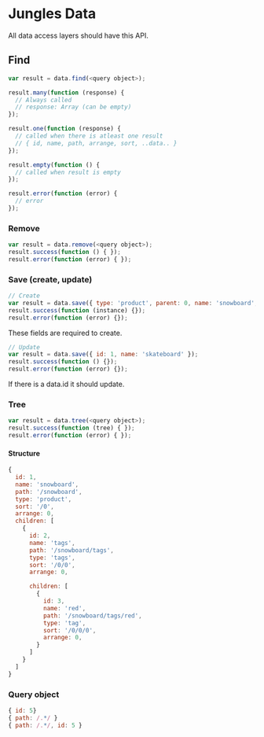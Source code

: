 # Jungles Data

All data access layers should have this API.

## Find

```js
var result = data.find(<query object>);

result.many(function (response) {
  // Always called
  // response: Array (can be empty)
});

result.one(function (response) {
  // called when there is atleast one result
  // { id, name, path, arrange, sort, ..data.. }
});

result.empty(function () { 
  // called when result is empty
});

result.error(function (error) {
  // error
});
```

### Remove

```js
var result = data.remove(<query object>);
result.success(function () { });
result.error(function (error) { });
```

### Save (create, update)

```js
// Create
var result = data.save({ type: 'product', parent: 0, name: 'snowboard', arrange: '0' });
result.success(function (instance) {});
result.error(function (error) {});
```
These fields are required to create.

```js
// Update
var result = data.save({ id: 1, name: 'skateboard' });
result.success(function () {});
result.error(function (error) {});
```

If there is a data.id it should update.

### Tree

```js
var result = data.tree(<query object>); 
result.success(function (tree) { });
result.error(function (error) { });
```

#### Structure

```js
{
  id: 1,
  name: 'snowboard',
  path: '/snowboard',
  type: 'product',
  sort: '/0',
  arrange: 0,
  children: [
    {
      id: 2,
      name: 'tags',
      path: '/snowboard/tags',
      type: 'tags',
      sort: '/0/0',
      arrange: 0,

      children: [
        {
          id: 3,
          name: 'red',
          path: '/snowboard/tags/red',
          type: 'tag',
          sort: '/0/0/0',
          arrange: 0,
        }
      ]
    }
  ]
}
```

### Query object

```js
{ id: 5} 
{ path: /.*/ } 
{ path: /.*/, id: 5 } 
```

